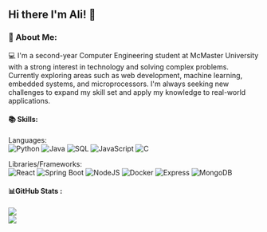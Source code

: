 ## Hi there I'm Ali! 👋

### 🚀 About Me:

💻 I'm a second-year Computer Engineering student at McMaster University with a strong interest in technology and solving complex problems. Currently exploring areas such as web development, machine learning, embedded systems, and microprocessors. I'm always seeking new challenges to expand my skill set and apply my knowledge to real-world applications. <br/>

#### 📚 Skills:

Languages: <br/>
![Python](https://img.shields.io/badge/python-%233776AB.svg?style=for-the-badge&logo=python&logoColor=white) 
![Java](https://img.shields.io/badge/java-%23ED8B00.svg?style=for-the-badge&logo=java&logoColor=white) 
![SQL](https://img.shields.io/badge/sql-%2307405e.svg?style=for-the-badge&logo=postgresql&logoColor=white) 
![JavaScript](https://img.shields.io/badge/javascript-%23323330.svg?style=for-the-badge&logo=javascript&logoColor=%23F7DF1E) 
![C](https://img.shields.io/badge/C-00599C?style=for-the-badge&logo=c&logoColor=white) 

Libraries/Frameworks: <br/>
![React](https://img.shields.io/badge/react-%2320232a.svg?style=for-the-badge&logo=react&logoColor=%2361DAFB) 
![Spring Boot](https://img.shields.io/badge/Spring_Boot-F2F4F9?style=for-the-badge&logo=spring-boot) 
![NodeJS](https://img.shields.io/badge/node.js-6DA55F?style=for-the-badge&logo=node.js&logoColor=white) 
![Docker](https://img.shields.io/badge/docker-%230db7ed.svg?style=for-the-badge&logo=docker&logoColor=white) 
![Express](https://img.shields.io/badge/Express.js-404D59?style=for-the-badge)
![MongoDB](https://img.shields.io/badge/MongoDB-4EA94B?style=for-the-badge&logo=mongodb&logoColor=white)

#### 📊GitHub Stats :

![](https://github-readme-streak-stats.herokuapp.com/?user=AliB-11&theme=default_border=false)<br/>
![](https://github-readme-stats.vercel.app/api/top-langs/?username=AliB-11&theme=default_border=false&include_all_commits=false&count_private=false&layout=compact)




